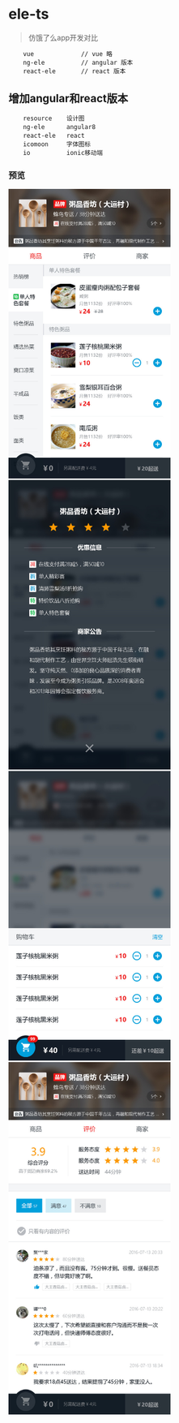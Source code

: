 # ele-ts

> 仿饿了么app开发对比

```bash
    vue             // vue 略
    ng-ele          // angular 版本
    react-ele       // react 版本

```

## 增加angular和react版本

```bash
    resource    设计图
    ng-ele      angular8
    react-ele   react
    icomoon     字体图标
    io          ionic移动端

```

### 预览

<img src="https://github.com/guobin211/ele-ts/blob/master/resource/01_.jpg" width="320"/>

<img src="https://github.com/guobin211/ele-ts/blob/master/resource/02_.jpg" width="320"/>

<img src="https://github.com/guobin211/ele-ts/blob/master/resource/03_.jpg" width="320"/>

<img src="https://github.com/guobin211/ele-ts/blob/master/resource/05_.jpg" width="320"/>

